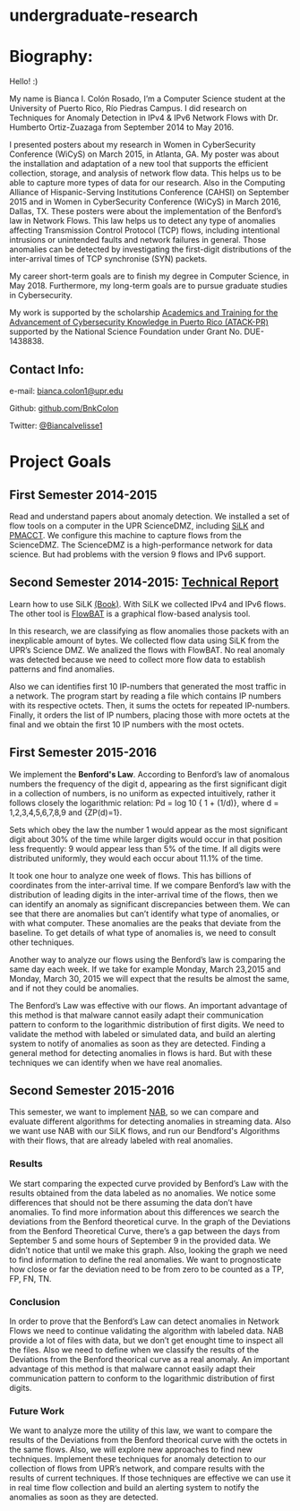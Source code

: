 # undergraduate-research

# Biography:

Hello! :)

My name is Bianca I. Colón Rosado, I’m a Computer Science student at the University of Puerto Rico, Río Piedras Campus. I did research on Techniques for Anomaly Detection in IPv4 & IPv6 Network Flows with Dr. Humberto Ortiz-Zuazaga from September 2014 to May 2016.

I presented posters about my research in Women in CyberSecurity Conference (WiCyS) on March 2015, in Atlanta, GA. My poster was about the installation and adaptation of a new tool that supports the efficient collection, storage, and analysis of network flow data. This helps us to be able to capture more types of data for our research. Also in the Computing Alliance of Hispanic-Serving Institutions Conference (CAHSI) on September 2015 and in Women in CyberSecurity Conference (WiCyS) in March 2016, Dallas, TX. These posters were about the implementation of the Benford’s law in Network Flows. This law helps us to detect any type of anomalies affecting Transmission Control Protocol (TCP)  flows, including intentional intrusions or unintended faults and network failures in general. Those anomalies can be detected by investigating the first-digit distributions of the inter-arrival times of TCP synchronise (SYN) packets.

My career short-term goals are to finish my degree in Computer Science, in May 2018. Furthermore, my long-term goals are to pursue graduate studies in Cybersecurity.

My work is supported by the scholarship [Academics and Training for the Advancement of Cybersecurity Knowledge in Puerto Rico (ATACK-PR)](http://atackpr.ccom.uprrp.edu/) supported by the National Science Foundation under Grant No. DUE-1438838.

## Contact Info:
e-mail: bianca.colon1@upr.edu

Github: [github.com/BnkColon](https://github.com/BnkColon)

Twitter: [@BiancaIvelisse1](https://twitter.com/BiancaIvelisse1)

# Project Goals
## First Semester 2014-2015
Read and understand papers about anomaly detection. We installed a set of flow tools on a computer in the UPR ScienceDMZ, including [SiLK](https://tools.netsa.cert.org/silk/docs.html) and [PMACCT](http://www.pmacct.net/). We configure this machine to capture flows from the ScienceDMZ. The ScienceDMZ is a high-performance network for data science. But had problems with the version 9 flows and IPv6 support.

## Second Semester 2014-2015: [Technical Report](https://figshare.com/articles/Techniques_for_Anomaly_Detection_in_Network_Flows/1424475)
Learn how to use SiLK [(Book)](http://tools.netsa.cert.org/silk/analysis-handbook.pdf). With SiLK we collected IPv4 and IPv6 flows. The other tool is [FlowBAT](http://www.flowbat.com/) is a graphical flow-based analysis tool. 

In this research, we are classifying as flow anomalies those packets with an inexplicable amount of bytes. We collected flow data using SiLK from the UPR’s Science DMZ. We analized the flows with FlowBAT. No real anomaly was detected because we need to collect more flow data to establish patterns and find anomalies.

Also we can identifies first 10 IP-numbers that generated the most traffic in a network. The program start by reading a file which contains IP numbers with its respective octets. Then, it sums the octets for repeated IP-numbers. Finally, it orders the list of IP numbers, placing those with more octets at the final and we obtain the first 10 IP numbers with the most octets.

## First Semester 2015-2016
We implement the **Benford's Law**. According to Benford’s law of anomalous numbers the frequency of the digit d, appearing as the first significant digit in a collection of numbers, is no uniform as expected intuitively, rather it follows closely the logarithmic relation: Pd = log 10 { 1 + (1/d)}, where d = 1,2,3,4,5,6,7,8,9 and {ZP(d)=1}.

Sets which obey the law the number 1 would appear as the most significant digit about 30% of the time while larger digits would occur in that position less frequently: 9 would appear less than 5% of the time. If all digits were distributed uniformly, they would each occur about 11.1% of the time.

It took one hour to analyze one week of flows. This has billions of coordinates from the inter-arrival time. If we compare Benford’s law with the distribution of leading digits in the inter-arrival time of the flows, then we can identify an anomaly as significant discrepancies between them. We can see that there are anomalies but can’t identify what type of anomalies, or with what computer. These anomalies are the peaks that deviate from the baseline. To get details of what type of anomalies is, we need to consult other techniques.

Another way to analyze our flows using the Benford’s law is comparing the same day each week. If we take for example Monday, March 23,2015 and Monday, March 30, 2015 we will expect that the results be almost the same, and if not they could be anomalies. 

The Benford’s Law was effective with our flows. An important advantage of this method is that malware cannot easily adapt their communication pattern to conform to the logarithmic distribution of first digits. We need to validate the method with labeled or simulated data, and build an alerting system to notify of anomalies as soon as they are detected. Finding a general method for detecting anomalies in flows is hard. But with these techniques we can identify when we have real anomalies.

## Second Semester 2015-2016
This semester, we want to implement [NAB](http://arxiv.org/pdf/1510.03336v4.pdf), so we can compare and evaluate different algorithms for detecting anomalies in streaming data. Also we want use NAB with our SiLK flows, and run our Bendford's Algorithms with their flows, that are already labeled with real anomalies.

### Results
We start comparing the expected curve provided by Benford’s Law with the results obtained from the data labeled as no anomalies. We notice some differences that should not be there assuming the data don’t have anomalies. To find more information about this differences we search the deviations from the Benford theoretical curve. In the graph of the Deviations from the Benford Theoretical Curve, there’s a gap between the days from September 5 and some hours of September 9 in the provided data. We didn’t notice that until we make this graph. Also, looking the graph we need to find information to define the real anomalies. We want to prognosticate how close or far the deviation need to be from zero to be counted as a TP, FP, FN, TN.

### Conclusion
In order to prove that the Benford’s Law can detect anomalies in Network Flows we need to continue validating the algorithm with labeled data. NAB provide a lot of files with data, but we don’t get enought time to inspect all the files. Also we need to define when we classify the results of the Deviations from the Benford theorical curve as a real anomaly. An important advantage of this method is that malware cannot easily adapt their communication pattern to conform to the logarithmic distribution of first digits.

### Future Work
We want to analyze more the utility of this law, we want to compare the results of the Deviations from the Benford theorical curve with the octets in the same flows. Also, we will explore new approaches to find new techniques. Implement these techniques for anomaly detection to our collection of flows from UPR’s network, and compare results with the results of current techniques. If those techniques are effective we can use it in real time flow collection and build an alerting system to notify the anomalies as soon as they are detected.
